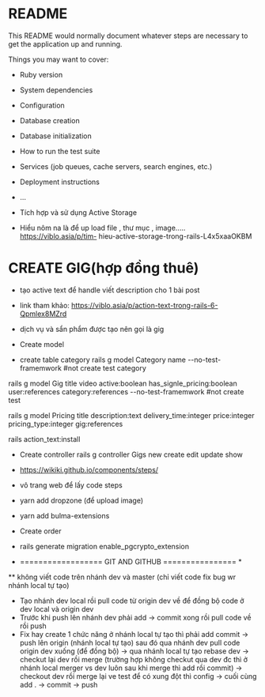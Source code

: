 # README

This README would normally document whatever steps are necessary to get the
application up and running.

Things you may want to cover:

* Ruby version

* System dependencies

* Configuration

* Database creation

* Database initialization

* How to run the test suite

* Services (job queues, cache servers, search engines, etc.)

* Deployment instructions

* ...
* Tích hợp và sử dụng Active Storage
* Hiểu nôm na là để up load file , thư mục , image.....
https://viblo.asia/p/tim-
hieu-active-storage-trong-rails-L4x5xaaOKBM

# CREATE GIG(hợp đồng thuê)
* tạo active text để handle viết description cho 1 bài post
* link tham khảo: https://viblo.asia/p/action-text-trong-rails-6-Qpmlex8MZrd
 
* dịch vụ và sẩn phẩm được tạo nên gọi là gig
* Create model

* create table category
rails g model Category name --no-test-framemwork #not create test category

rails g model Gig title video active:boolean has_signle_pricing:boolean user:references category:references --no-test-framemwork #not create test 

rails g model Pricing title description:text delivery_time:integer price:integer pricing_type:integer gig:references 

rails action_text:install

* Create controller
rails g controller Gigs new create edit update show 

* https://wikiki.github.io/components/steps/ 
* vô trang web để lấy code steps

* yarn add dropzone (để upload image)

* yarn add bulma-extensions

* Create order
* rails generate migration enable_pgcrypto_extension





* ================== GIT AND GITHUB ================ *

** không viết code trên nhánh dev và master (chỉ viết code fix bug wr nhánh local tự tạo)
* Tạo nhánh dev local rồi pull code từ origin dev về để đồng bộ code ở dev local và origin dev
* Trước khi push lên nhánh dev phải add -> commit xong rồi pull code về rồi push
* Fix hay create 1 chức năng ở nhánh local tự tạo thì phải add commit -> push lên origin (nhánh local tự tạo) sau đó qua nhánh dev pull code origin dev xuống (để đồng bộ) -> qua nhánh local tự tạo rebase dev -> checkut lại dev rồi merge (trường hợp không checkut qua dev đc thì ở nhánh local merger vs dev luôn sau khi merge thì add rồi commit) -> checkout dev rồi merge lại ve test để có xung đột thì config ->  cuối cùng add . -> commit  -> push
